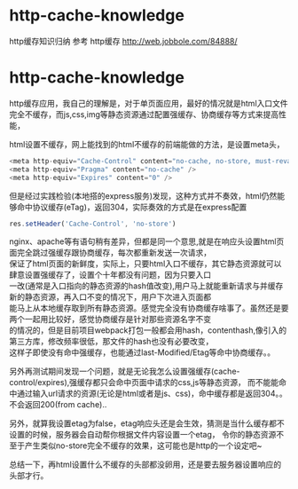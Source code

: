 # http-cache-knowledge
http缓存知识归纳
参考 http缓存 http://web.jobbole.com/84888/  

# http-cache-knowledge
http缓存应用，我自己的理解是，对于单页面应用，最好的情况就是html入口文件完全不缓存，而js,css,img等静态资源通过配置强缓存、协商缓存等方式来提高性能，

html设置不缓存，网上能找到的html不缓存的前端能做的方法，是设置meta头，

```js
<meta http-equiv="Cache-Control" content="no-cache, no-store, must-revalidate" />
<meta http-equiv="Pragma" content="no-cache" />
<meta http-equiv="Expires" content="0" />
```


但是经过实践检验(本地搭的express服务)发现，这种方式并不奏效，html仍然能够命中协议缓存(eTag)，返回304，实际奏效的方式是在express配置

```js
res.setHeader('Cache-Control', 'no-store')
```

nginx、apache等有语句稍有差异，但都是同一个意思,就是在响应头设置html页面完全跳过强缓存跟协商缓存，每次都重新发送一次请求，  
保证了html页面的新鲜度，实际上，只要html入口不缓存，其它静态资源就可以肆意设置强缓存了，设置个十年都没有问题，因为只要入口  
一改(通常是入口指向的静态资源的hash值改变),用户马上就能重新请求与并缓存新的静态资源，再入口不变的情况下，用户下次进入页面都  
能马上从本地缓存取到所有静态资源。感觉完全没有协商缓存啥事了。虽然还是要两个一起用比较好，感觉协商缓存是针对那些资源名字不变  
的情况的，但是目前项目webpack打包一般都会用hash，contenthash,像引入的第三方库，修改频率很低，那文件的hash也没有必要改变，  
这样子即使没有命中强缓存，也能通过last-Modified/Etag等命中协商缓存。。

另外再测试期间发现一个问题，就是无论我怎么设置强缓存(cache-control/expires),强缓存都只会命中页面中请求的css,js等静态资源，
而不能能命中通过输入url请求的资源(无论是html或者是js、css)，命中缓存都是返回304。。不会返回200(from cache)..


另外，就算我设置etag为false，etag响应头还是会生效，猜测是当什么缓存都不设置的时候，服务器会自动帮你根据文件内容设置一个etag，
令你的静态资源不至于产生类似no-store完全不缓存的效果，这可能也是http的一个设定吧~

总结一下，再html设置什么不缓存的头部都没卵用，还是要去服务器设置响应的头部才行。
